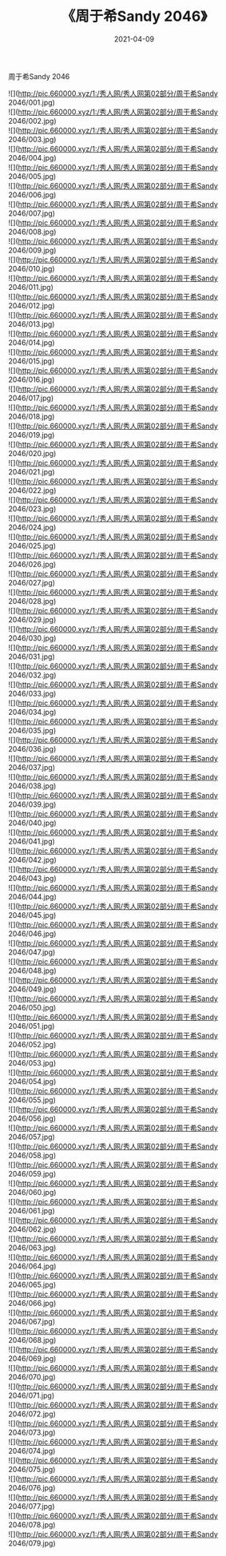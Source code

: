 ﻿---
layout: post
title:  《周于希Sandy 2046》
date:   2021-04-09
img: http://pic.660000.xyz/1:/秀人网/秀人网第02部分/周于希Sandy 2046/000.jpg
categories: [美女, 清纯, 唯美]
---

周于希Sandy 2046

  ![](http://pic.660000.xyz/1:/秀人网/秀人网第02部分/周于希Sandy 2046/001.jpg) <br> ![](http://pic.660000.xyz/1:/秀人网/秀人网第02部分/周于希Sandy 2046/002.jpg) <br> ![](http://pic.660000.xyz/1:/秀人网/秀人网第02部分/周于希Sandy 2046/003.jpg) <br> ![](http://pic.660000.xyz/1:/秀人网/秀人网第02部分/周于希Sandy 2046/004.jpg) <br> ![](http://pic.660000.xyz/1:/秀人网/秀人网第02部分/周于希Sandy 2046/005.jpg) <br> ![](http://pic.660000.xyz/1:/秀人网/秀人网第02部分/周于希Sandy 2046/006.jpg) <br> ![](http://pic.660000.xyz/1:/秀人网/秀人网第02部分/周于希Sandy 2046/007.jpg) <br> ![](http://pic.660000.xyz/1:/秀人网/秀人网第02部分/周于希Sandy 2046/008.jpg) <br> ![](http://pic.660000.xyz/1:/秀人网/秀人网第02部分/周于希Sandy 2046/009.jpg) <br> ![](http://pic.660000.xyz/1:/秀人网/秀人网第02部分/周于希Sandy 2046/010.jpg) <br> ![](http://pic.660000.xyz/1:/秀人网/秀人网第02部分/周于希Sandy 2046/011.jpg) <br> ![](http://pic.660000.xyz/1:/秀人网/秀人网第02部分/周于希Sandy 2046/012.jpg) <br> ![](http://pic.660000.xyz/1:/秀人网/秀人网第02部分/周于希Sandy 2046/013.jpg) <br> ![](http://pic.660000.xyz/1:/秀人网/秀人网第02部分/周于希Sandy 2046/014.jpg) <br> ![](http://pic.660000.xyz/1:/秀人网/秀人网第02部分/周于希Sandy 2046/015.jpg) <br> ![](http://pic.660000.xyz/1:/秀人网/秀人网第02部分/周于希Sandy 2046/016.jpg) <br> ![](http://pic.660000.xyz/1:/秀人网/秀人网第02部分/周于希Sandy 2046/017.jpg) <br> ![](http://pic.660000.xyz/1:/秀人网/秀人网第02部分/周于希Sandy 2046/018.jpg) <br> ![](http://pic.660000.xyz/1:/秀人网/秀人网第02部分/周于希Sandy 2046/019.jpg) <br> ![](http://pic.660000.xyz/1:/秀人网/秀人网第02部分/周于希Sandy 2046/020.jpg) <br> ![](http://pic.660000.xyz/1:/秀人网/秀人网第02部分/周于希Sandy 2046/021.jpg) <br> ![](http://pic.660000.xyz/1:/秀人网/秀人网第02部分/周于希Sandy 2046/022.jpg) <br> ![](http://pic.660000.xyz/1:/秀人网/秀人网第02部分/周于希Sandy 2046/023.jpg) <br> ![](http://pic.660000.xyz/1:/秀人网/秀人网第02部分/周于希Sandy 2046/024.jpg) <br> ![](http://pic.660000.xyz/1:/秀人网/秀人网第02部分/周于希Sandy 2046/025.jpg) <br> ![](http://pic.660000.xyz/1:/秀人网/秀人网第02部分/周于希Sandy 2046/026.jpg) <br> ![](http://pic.660000.xyz/1:/秀人网/秀人网第02部分/周于希Sandy 2046/027.jpg) <br> ![](http://pic.660000.xyz/1:/秀人网/秀人网第02部分/周于希Sandy 2046/028.jpg) <br> ![](http://pic.660000.xyz/1:/秀人网/秀人网第02部分/周于希Sandy 2046/029.jpg) <br> ![](http://pic.660000.xyz/1:/秀人网/秀人网第02部分/周于希Sandy 2046/030.jpg) <br> ![](http://pic.660000.xyz/1:/秀人网/秀人网第02部分/周于希Sandy 2046/031.jpg) <br> ![](http://pic.660000.xyz/1:/秀人网/秀人网第02部分/周于希Sandy 2046/032.jpg) <br> ![](http://pic.660000.xyz/1:/秀人网/秀人网第02部分/周于希Sandy 2046/033.jpg) <br> ![](http://pic.660000.xyz/1:/秀人网/秀人网第02部分/周于希Sandy 2046/034.jpg) <br> ![](http://pic.660000.xyz/1:/秀人网/秀人网第02部分/周于希Sandy 2046/035.jpg) <br> ![](http://pic.660000.xyz/1:/秀人网/秀人网第02部分/周于希Sandy 2046/036.jpg) <br> ![](http://pic.660000.xyz/1:/秀人网/秀人网第02部分/周于希Sandy 2046/037.jpg) <br> ![](http://pic.660000.xyz/1:/秀人网/秀人网第02部分/周于希Sandy 2046/038.jpg) <br> ![](http://pic.660000.xyz/1:/秀人网/秀人网第02部分/周于希Sandy 2046/039.jpg) <br> ![](http://pic.660000.xyz/1:/秀人网/秀人网第02部分/周于希Sandy 2046/040.jpg) <br> ![](http://pic.660000.xyz/1:/秀人网/秀人网第02部分/周于希Sandy 2046/041.jpg) <br> ![](http://pic.660000.xyz/1:/秀人网/秀人网第02部分/周于希Sandy 2046/042.jpg) <br> ![](http://pic.660000.xyz/1:/秀人网/秀人网第02部分/周于希Sandy 2046/043.jpg) <br> ![](http://pic.660000.xyz/1:/秀人网/秀人网第02部分/周于希Sandy 2046/044.jpg) <br> ![](http://pic.660000.xyz/1:/秀人网/秀人网第02部分/周于希Sandy 2046/045.jpg) <br> ![](http://pic.660000.xyz/1:/秀人网/秀人网第02部分/周于希Sandy 2046/046.jpg) <br> ![](http://pic.660000.xyz/1:/秀人网/秀人网第02部分/周于希Sandy 2046/047.jpg) <br> ![](http://pic.660000.xyz/1:/秀人网/秀人网第02部分/周于希Sandy 2046/048.jpg) <br> ![](http://pic.660000.xyz/1:/秀人网/秀人网第02部分/周于希Sandy 2046/049.jpg) <br> ![](http://pic.660000.xyz/1:/秀人网/秀人网第02部分/周于希Sandy 2046/050.jpg) <br> ![](http://pic.660000.xyz/1:/秀人网/秀人网第02部分/周于希Sandy 2046/051.jpg) <br> ![](http://pic.660000.xyz/1:/秀人网/秀人网第02部分/周于希Sandy 2046/052.jpg) <br> ![](http://pic.660000.xyz/1:/秀人网/秀人网第02部分/周于希Sandy 2046/053.jpg) <br> ![](http://pic.660000.xyz/1:/秀人网/秀人网第02部分/周于希Sandy 2046/054.jpg) <br> ![](http://pic.660000.xyz/1:/秀人网/秀人网第02部分/周于希Sandy 2046/055.jpg) <br> ![](http://pic.660000.xyz/1:/秀人网/秀人网第02部分/周于希Sandy 2046/056.jpg) <br> ![](http://pic.660000.xyz/1:/秀人网/秀人网第02部分/周于希Sandy 2046/057.jpg) <br> ![](http://pic.660000.xyz/1:/秀人网/秀人网第02部分/周于希Sandy 2046/058.jpg) <br> ![](http://pic.660000.xyz/1:/秀人网/秀人网第02部分/周于希Sandy 2046/059.jpg) <br> ![](http://pic.660000.xyz/1:/秀人网/秀人网第02部分/周于希Sandy 2046/060.jpg) <br> ![](http://pic.660000.xyz/1:/秀人网/秀人网第02部分/周于希Sandy 2046/061.jpg) <br> ![](http://pic.660000.xyz/1:/秀人网/秀人网第02部分/周于希Sandy 2046/062.jpg) <br> ![](http://pic.660000.xyz/1:/秀人网/秀人网第02部分/周于希Sandy 2046/063.jpg) <br> ![](http://pic.660000.xyz/1:/秀人网/秀人网第02部分/周于希Sandy 2046/064.jpg) <br> ![](http://pic.660000.xyz/1:/秀人网/秀人网第02部分/周于希Sandy 2046/065.jpg) <br> ![](http://pic.660000.xyz/1:/秀人网/秀人网第02部分/周于希Sandy 2046/066.jpg) <br> ![](http://pic.660000.xyz/1:/秀人网/秀人网第02部分/周于希Sandy 2046/067.jpg) <br> ![](http://pic.660000.xyz/1:/秀人网/秀人网第02部分/周于希Sandy 2046/068.jpg) <br> ![](http://pic.660000.xyz/1:/秀人网/秀人网第02部分/周于希Sandy 2046/069.jpg) <br> ![](http://pic.660000.xyz/1:/秀人网/秀人网第02部分/周于希Sandy 2046/070.jpg) <br> ![](http://pic.660000.xyz/1:/秀人网/秀人网第02部分/周于希Sandy 2046/071.jpg) <br> ![](http://pic.660000.xyz/1:/秀人网/秀人网第02部分/周于希Sandy 2046/072.jpg) <br> ![](http://pic.660000.xyz/1:/秀人网/秀人网第02部分/周于希Sandy 2046/073.jpg) <br> ![](http://pic.660000.xyz/1:/秀人网/秀人网第02部分/周于希Sandy 2046/074.jpg) <br> ![](http://pic.660000.xyz/1:/秀人网/秀人网第02部分/周于希Sandy 2046/075.jpg) <br> ![](http://pic.660000.xyz/1:/秀人网/秀人网第02部分/周于希Sandy 2046/076.jpg) <br> ![](http://pic.660000.xyz/1:/秀人网/秀人网第02部分/周于希Sandy 2046/077.jpg) <br> ![](http://pic.660000.xyz/1:/秀人网/秀人网第02部分/周于希Sandy 2046/078.jpg) <br> ![](http://pic.660000.xyz/1:/秀人网/秀人网第02部分/周于希Sandy 2046/079.jpg) <br>